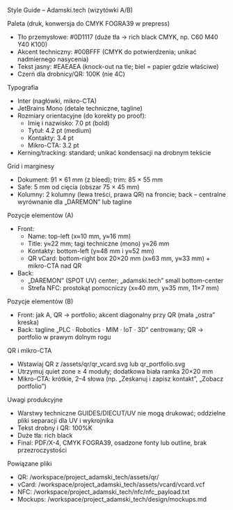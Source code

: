 Style Guide – Adamski.tech (wizytówki A/B)

Paleta (druk, konwersja do CMYK FOGRA39 w prepress)
- Tło przemysłowe: #0D1117 (duże tła → rich black CMYK, np. C60 M40 Y40 K100)
- Akcent techniczny: #00BFFF (CMYK do potwierdzenia; unikać nadmiernego nasycenia)
- Tekst jasny: #EAEAEA (knock-out na tle; biel = papier gdzie właściwe)
- Czerń dla drobnicy/QR: 100K (nie 4C)

Typografia
- Inter (nagłówki, mikro-CTA)
- JetBrains Mono (detale techniczne, tagline)
- Rozmiary orientacyjne (do korekty po proof):
  - Imię i nazwisko: 7.0 pt (bold)
  - Tytuł: 4.2 pt (medium)
  - Kontakty: 3.4 pt
  - Mikro-CTA: 3.2 pt
- Kerning/tracking: standard; unikać kondensacji na drobnym tekście

Grid i marginesy
- Dokument: 91 × 61 mm (z bleed); trim: 85 × 55 mm
- Safe: 5 mm od cięcia (obszar 75 × 45 mm)
- Kolumny: 2 kolumny (lewa treści, prawa QR) na froncie; back – centralne wyrównanie dla „DAREMON” lub tagline

Pozycje elementów (A)
- Front: 
  - Name: top-left (x≈10 mm, y≈16 mm)
  - Title: y≈22 mm; tagi techniczne (mono) y≈26 mm
  - Kontakty: bottom-left (y≈48 mm i y≈52 mm)
  - QR vCard: bottom-right box 20×20 mm (x≈63 mm, y≈33 mm) + mikro-CTA nad QR
- Back:
  - „DAREMON” (SPOT UV) center; „adamski.tech” small bottom-center
  - Strefa NFC: prostokąt pomocniczy (x≈40 mm, y≈35 mm, 11×7 mm)

Pozycje elementów (B)
- Front: jak A, QR → portfolio; akcent diagonalny przy QR (mała „ostra” kreska)
- Back: tagline „PLC · Robotics · MIM · IoT · 3D” centrowany; QR → portfolio w prawym dolnym rogu

QR i mikro-CTA
- Wstawiaj QR z /assets/qr/qr_vcard.svg lub qr_portfolio.svg
- Utrzymuj quiet zone ≥ 4 moduły; dodatkowa biała ramka 20×20 mm
- Mikro-CTA: krótkie, 2–4 słowa (np. „Zeskanuj i zapisz kontakt”, „Zobacz portfolio”)

Uwagi produkcyjne
- Warstwy techniczne GUIDES/DIECUT/UV nie mogą drukować; oddzielne pliki separacji dla UV i wykrojnika
- Tekst drobny i QR: 100%K
- Duże tła: rich black
- Final: PDF/X-4, CMYK FOGRA39, osadzone fonty lub outline, brak przezroczystości

Powiązane pliki
- QR: /workspace/project_adamski_tech/assets/qr/
- vCard: /workspace/project_adamski_tech/assets/vcard/vcard.vcf
- NFC: /workspace/project_adamski_tech/nfc/nfc_payload.txt
- Mockups: /workspace/project_adamski_tech/design/mockups.md